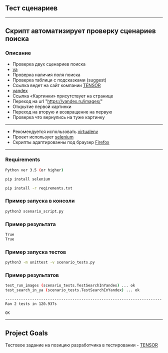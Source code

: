 ## Тест сценариев
---
Скрипт автоматизирует проверку сценариев поиска
---

### Описание
+ Проверка двух сценариев поиска
+ [ya](https://ya.ru)
+ Проверка наличия поля поиска
+ Проверка таблици с подсказками (suggest)
+ Ссылка ведет на сайт компании [TENSOR](https://tensor.ru/)
+ [yandex](https://yandex.ru)
+ Ссылка «Картинки» присутствует на странице
+ Переход на url "https://yandex.ru/images/"
+ Открытие первой картинки
+ Переход на вторую и возвращение на первую
+ Проверка что вернулись на туже картинку

---
+ Рекомендуется использовать [virtualenv](https://docs.python.org/3/library/venv.html)
+ Проект использует [selenium](https://github.com/SeleniumHQ/selenium/blob/master/py/docs/source/index.rst)
+ Скрипты адаптированны под браузер [Firefox](https://www.mozilla.org/ru/firefox/)

---
### Requirements

```bash
Python ver 3.5 (or higher)
```

```bash
pip install selenium
```

```bash
pip install -r reqirements.txt
```

### Пример запуска в консоли
```bash
python3 scenario_script.py
```

### Пример результата
```bash
True
True
```

### Пример запуска тестов
```bash
python3 -m unittest -v scenario_tests.py
```

### Пример результатов
```bash
test_run_images (scenario_tests.TestSearchInYandex) ... ok
test_search_in_ya (scenario_tests.TestSearchInYandex) ... ok

----------------------------------------------------------------------
Ran 2 tests in 120.937s

OK
```

---
## Project Goals

Тестовое задание на позицию разработчика в тестировании - [TENSOR](https://tensor.ru)
